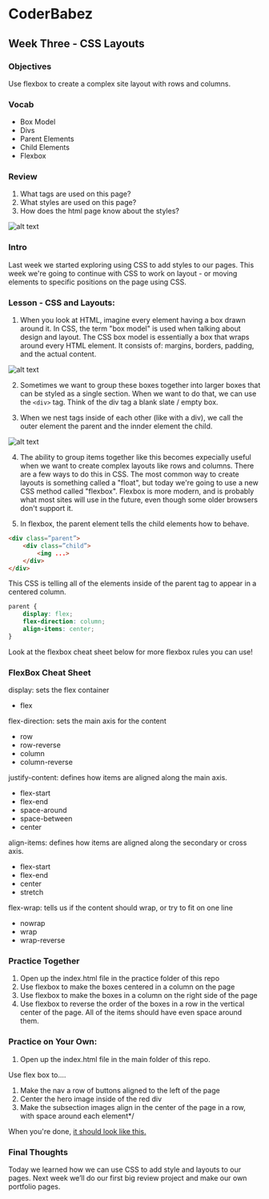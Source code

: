 # CoderBabez

##  Week Three - CSS Layouts

### Objectives
Use flexbox to create a complex site layout with rows and columns.

### Vocab
* Box Model
* Divs
* Parent Elements
* Child Elements
* Flexbox

### Review
1. What tags are used on this page?
2. What styles are used on this page?
3. How does the html page know about the styles?

![alt text](https://github.com/megknoll/coderbabez-css-wk2/raw/master/img/practice.png "Review")

### Intro
Last week we started exploring using CSS to add styles to our pages. This week we're going to continue with CSS to work on layout - or moving elements to specific positions on the page using CSS. 

### Lesson - CSS and Layouts:

1. When you look at HTML, imagine every element having a box drawn around it. In CSS, the term "box model" is used when talking about design and layout. The CSS box model is essentially a box that wraps around every HTML element. It consists of: margins, borders, padding, and the actual content.

![alt text](https://github.com/megknoll/coderbabez-css-wk2/raw/master/img/boxmodel.png "Box Model")

2. Sometimes we want to group these boxes together into larger boxes that can be styled as a single section. When we want to do that, we can use the `<div>` tag. Think of the div tag a blank slate / empty box. 

3. When we nest tags inside of each other (like with a div), we call the outer element the parent and the innder element the child.

![alt text](https://github.com/megknoll/coderbabez-css-wk2/raw/master/img/child_parent_element.png "Parent vs. Child Element")

4. The ability to group items together like this becomes expecially useful when we want to create complex layouts like rows and columns. There are a few ways to do this in CSS. The most common way to create layouts is something called a "float", but today we're going to use a new CSS method called "flexbox". Flexbox is more modern, and is probably what most sites will use in the future, even though some older browsers don't support it. 

5. In flexbox, the parent element tells the child elements how to behave.
```html
<div class=”parent”>
	<div class=”child”>
		<img ...>
	</div>
</div>
```

This CSS is telling all of the elements inside of the parent tag to appear in a centered column.
```css
parent {
	display: flex;
	flex-direction: column;
	align-items: center;
}

```

Look at the flexbox cheat sheet below for more flexbox rules you can use!

### FlexBox Cheat Sheet

display: sets the flex container
* flex

flex-direction: sets the main axis for the content
* row
* row-reverse
* column
* column-reverse

justify-content: defines how items are aligned along the main axis. 
* flex-start
* flex-end
* space-around
* space-between
* center

align-items: defines how items are aligned along the secondary or cross axis. 
* flex-start
* flex-end
* center
* stretch

flex-wrap: tells us if the content should wrap, or try to fit on one line
* nowrap
* wrap
* wrap-reverse

### Practice Together
1. Open up the index.html file in the practice folder of this repo
2. Use flexbox to make the boxes centered in a column on the page 
3. Use flexbox to make the boxes in a column on the right side of the page
4. Use flexbox to reverse the order of the boxes in a row in the vertical center of the page. All of the items should have even space around them.

### Practice on Your Own: 
1. Open up the index.html file in the main folder of this repo. 

Use flex box to....
1. Make the nav a row of buttons aligned to the left of the page
2. Center the hero image inside of the red div
3. Make the subsection images align in the center of the page in a row, with space around each element*/

When you're done, [it should look like this.](./img/hero-supply-solution.png)

### Final Thoughts
Today we learned how we can use CSS to add style and layouts to our pages.
Next week we’ll do our first big review project and make our own portfolio pages. 
